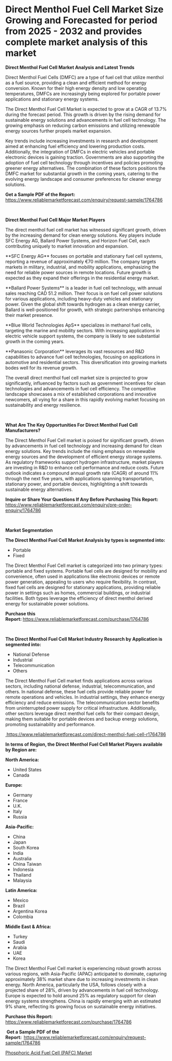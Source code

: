 <p><h1>Direct Menthol Fuel Cell Market Size Growing and Forecasted for period from 2025 - 2032 and provides complete market analysis of this market</h1></p><p><strong>Direct Menthol Fuel Cell Market Analysis and Latest Trends</strong></p>
<p><p>Direct Menthol Fuel Cells (DMFC) are a type of fuel cell that utilize menthol as a fuel source, providing a clean and efficient method for energy conversion. Known for their high energy density and low operating temperatures, DMFCs are increasingly being explored for portable power applications and stationary energy systems.</p><p>The Direct Menthol Fuel Cell Market is expected to grow at a CAGR of 13.7% during the forecast period. This growth is driven by the rising demand for sustainable energy solutions and advancements in fuel cell technology. The growing emphasis on reducing carbon emissions and utilizing renewable energy sources further propels market expansion. </p><p>Key trends include increasing investments in research and development aimed at enhancing fuel efficiency and lowering production costs. Additionally, the integration of DMFCs in electric vehicles and portable electronic devices is gaining traction. Governments are also supporting the adoption of fuel cell technology through incentives and policies promoting greener energy alternatives. The combination of these factors positions the DMFC market for substantial growth in the coming years, catering to the evolving energy landscape and consumer preferences for cleaner energy solutions.</p></p>
<p><strong>Get a Sample PDF of the Report:&nbsp;</strong> <a href="https://www.reliablemarketforecast.com/enquiry/request-sample/1764786?utm_campaign=2723&utm_medium=2&utm_source=Github&utm_content=ia&utm_term=07042025&utm_id=direct-menthol-fuel-cell">https://www.reliablemarketforecast.com/enquiry/request-sample/1764786</a></p>
<p>&nbsp;</p>
<p><strong>Direct Menthol Fuel Cell Major Market Players</strong></p>
<p><p>The direct menthol fuel cell market has witnessed significant growth, driven by the increasing demand for clean energy solutions. Key players include SFC Energy AG, Ballard Power Systems, and Horizon Fuel Cell, each contributing uniquely to market innovation and expansion.</p><p>**SFC Energy AG** focuses on portable and stationary fuel cell systems, reporting a revenue of approximately €70 million. The company targets markets in military, industrial, and mobility applications, emphasizing the need for reliable power sources in remote locations. Future growth is expected as they expand their offerings in the residential energy market.</p><p>**Ballard Power Systems** is a leader in fuel cell technology, with annual sales reaching CAD 51.2 million. Their focus is on fuel cell power solutions for various applications, including heavy-duty vehicles and stationary power. Given the global shift towards hydrogen as a clean energy carrier, Ballard is well-positioned for growth, with strategic partnerships enhancing their market presence.</p><p>**Blue World Technologies ApS** specializes in methanol fuel cells, targeting the marine and mobility sectors. With increasing applications in electric vehicle support systems, the company is likely to see substantial growth in the coming years.</p><p>**Panasonic Corporation** leverages its vast resources and R&D capabilities to advance fuel cell technologies, focusing on applications in automotive and residential sectors. This diversification into growing markets bodes well for its revenue growth.</p><p>The overall direct menthol fuel cell market size is projected to grow significantly, influenced by factors such as government incentives for clean technologies and advancements in fuel cell efficiency. The competitive landscape showcases a mix of established corporations and innovative newcomers, all vying for a share in this rapidly evolving market focusing on sustainability and energy resilience.</p></p>
<p>&nbsp;</p>
<p><strong>What Are The Key Opportunities For Direct Menthol Fuel Cell Manufacturers?</strong></p>
<p><p>The Direct Menthol Fuel Cell market is poised for significant growth, driven by advancements in fuel cell technology and increasing demand for clean energy solutions. Key trends include the rising emphasis on renewable energy sources and the development of efficient energy storage systems. As regulatory frameworks support hydrogen infrastructure, market players are investing in R&D to enhance cell performance and reduce costs. Future outlook indicates a compound annual growth rate (CAGR) of around 11% through the next five years, with applications spanning transportation, stationary power, and portable devices, highlighting a shift towards sustainable energy alternatives.</p></p>
<p><strong>Inquire or Share Your Questions If Any Before Purchasing This Report:</strong> <a href="https://www.reliablemarketforecast.com/enquiry/pre-order-enquiry/1764786?utm_campaign=2723&utm_medium=2&utm_source=Github&utm_content=ia&utm_term=07042025&utm_id=direct-menthol-fuel-cell">https://www.reliablemarketforecast.com/enquiry/pre-order-enquiry/1764786</a></p>
<p>&nbsp;</p>
<p><strong>Market Segmentation</strong></p>
<p><strong>The Direct Menthol Fuel Cell Market Analysis by types is segmented into:</strong></p>
<p><ul><li>Portable</li><li>Fixed</li></ul></p>
<p><p>The Direct Menthol Fuel Cell market is categorized into two primary types: portable and fixed systems. Portable fuel cells are designed for mobility and convenience, often used in applications like electronic devices or remote power generation, appealing to users who require flexibility. In contrast, fixed fuel cells are designed for stationary applications, providing reliable power in settings such as homes, commercial buildings, or industrial facilities. Both types leverage the efficiency of direct menthol derived energy for sustainable power solutions.</p></p>
<p><strong>Purchase this Report:&nbsp;</strong><a href="https://www.reliablemarketforecast.com/purchase/1764786?utm_campaign=2723&utm_medium=2&utm_source=Github&utm_content=ia&utm_term=07042025&utm_id=direct-menthol-fuel-cell">https://www.reliablemarketforecast.com/purchase/1764786</a></p>
<p>&nbsp;</p>
<p><strong>The Direct Menthol Fuel Cell Market Industry Research by Application is segmented into:</strong></p>
<p><ul><li>National Defense</li><li>Industrial</li><li>Telecommunication</li><li>Others</li></ul></p>
<p><p>The Direct Menthol Fuel Cell market finds applications across various sectors, including national defense, industrial, telecommunication, and others. In national defense, these fuel cells provide reliable power for remote operations and vehicles. In industrial settings, they enhance energy efficiency and reduce emissions. The telecommunication sector benefits from uninterrupted power supply for critical infrastructure. Additionally, other sectors leverage direct menthol fuel cells for their compact design, making them suitable for portable devices and backup energy solutions, promoting sustainability and performance.</p></p>
<p><a href="https://www.reliablemarketforecast.com/direct-menthol-fuel-cell-r1764786?utm_campaign=2723&utm_medium=2&utm_source=Github&utm_content=ia&utm_term=07042025&utm_id=direct-menthol-fuel-cell">&nbsp;https://www.reliablemarketforecast.com/direct-menthol-fuel-cell-r1764786</a></p>
<p><strong>In terms of Region, the Direct Menthol Fuel Cell Market Players available by Region are:</strong></p>
<p>
    <p> <strong> North America: </strong>
        <ul>
            <li>United States</li>
            <li>Canada</li>
        </ul>
        </p> 
    <p> <strong> Europe: </strong>
        <ul>
            <li>Germany</li>
            <li>France</li>
            <li>U.K.</li>
            <li>Italy</li>
            <li>Russia</li>
        </ul>
        </p> 
    <p> <strong> Asia-Pacific: </strong>
        <ul>
            <li>China</li>
            <li>Japan</li>
            <li>South Korea</li>
            <li>India</li>
            <li>Australia</li>
            <li>China Taiwan</li>
            <li>Indonesia</li>
            <li>Thailand</li>
            <li>Malaysia</li>
        </ul>
        </p> 
    <p> <strong> Latin America: </strong>
        <ul>
            <li>Mexico</li>
            <li>Brazil</li>
            <li>Argentina Korea</li>
            <li>Colombia</li>
        </ul>
        </p> 
    <p> <strong> Middle East & Africa: </strong>
        <ul>
            <li>Turkey</li>
            <li>Saudi</li>
            <li>Arabia</li>
            <li>UAE</li>
            <li>Korea</li>
        </ul>
    </p>
    </p>
<p><p>The Direct Menthol Fuel Cell market is experiencing robust growth across various regions, with Asia-Pacific (APAC) anticipated to dominate, capturing approximately 38% market share due to increasing investments in clean energy. North America, particularly the USA, follows closely with a projected share of 28%, driven by advancements in fuel cell technology. Europe is expected to hold around 25% as regulatory support for clean energy systems strengthens. China is rapidly emerging with an estimated 9% share, reflecting its growing focus on sustainable energy initiatives.</p></p>
<p><strong>Purchase this Report: </strong><a href="https://www.reliablemarketforecast.com/purchase/1764786?utm_campaign=2723&utm_medium=2&utm_source=Github&utm_content=ia&utm_term=07042025&utm_id=direct-menthol-fuel-cell">https://www.reliablemarketforecast.com/purchase/1764786</a></p>
<p>&nbsp;<strong>Get a Sample PDF of the Report:&nbsp;&nbsp;</strong><a href="https://www.reliablemarketforecast.com/enquiry/request-sample/1764786?utm_campaign=2723&utm_medium=2&utm_source=Github&utm_content=ia&utm_term=07042025&utm_id=direct-menthol-fuel-cell">https://www.reliablemarketforecast.com/enquiry/request-sample/1764786</a></p>
<p><strong></strong></p>
<p><p><a href="https://github.com/danikabiele541/Market-Research-Report-List-1/blob/main/phosphoric-acid-fuel-cell-pafc-market.md?utm_campaign=2723&utm_medium=2&utm_source=Github&utm_content=ia&utm_term=07042025&utm_id=direct-menthol-fuel-cell">Phosphoric Acid Fuel Cell (PAFC) Market</a></p></p>